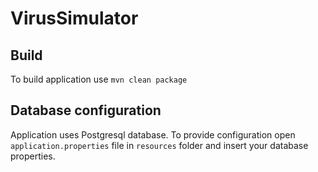 # VirusSimulator

## Build
To build application use `mvn clean package`

## Database configuration
Application uses Postgresql database. To provide configuration open `application.properties` file in `resources` folder and insert your database properties.
